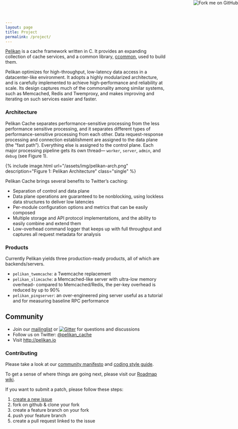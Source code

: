```yaml
---
layout: page
title: Project
permalink: /project/
---
```


<a href="https://github.com/twitter/pelikan">
  <img style="position: absolute; top: 0; right: 0; border: 0;" src="https://s3.amazonaws.com/github/ribbons/forkme_right_orange_ff7600.png" alt="Fork me on GitHub">
</a>

[Pelikan](https://github.com/twitter/pelikan) is a cache framework written in C.
It provides an expanding collection of cache services, and a common library,
[ccommon](https://github.com/twitter/ccommon), used to build them.

Pelikan optimizes for high-throughput, low-latency data access in a
datacenter-like environment. It adopts a highly modularized architecture,
and is carefully implemented to achieve high-performance and reliability
at scale. Its design captures much of the commonality among similar
systems, such as Memcached, Redis and Twemproxy, and makes improving and
iterating on such services easier and faster.

### Architecture

Pelikan Cache separates performance-sensitive processing from the less
performance sensitive processing, and it separates different types of
performance-sensitive processing from each other. Data request-response
processing and connection establishment are assigned to the data plane (the
“fast path”). Everything else is assigned to the control plane. Each major
processing pipeline gets its own thread— `worker`, `server`, `admin`, and
`debug` (see Figure 1).

  {% include image.html url="/assets/img/pelikan-arch.png" description="Figure 1: Pelikan Architecture" class="single" %}

Pelikan Cache brings several benefits to Twitter’s caching:
- Separation of control and data plane
- Data plane operations are guaranteed to be nonblocking, using lockless data structures to deliver low latencies
- Per-module configuration options and metrics that can be easily composed
- Multiple storage and API protocol implementations, and the ability to easily combine and extend them
- Low-overhead command logger that keeps up with full throughput and captures all request metadata for analysis



### Products

Currently Pelikan yields three production-ready products, all of which are
backends/servers.

* `pelikan_twemcache`: a Twemcache replacement
* `pelikan_slimcache`: a Memcached-like server with ultra-low memory overhead-
  compared to Memcached/Redis, the per-key overhead is reduced by up to 90%
* `pelikan_pingserver`: an over-engineered ping server useful
  as a tutorial and for measuring baseline RPC performance


## Community

- Join our [mailinglist](https://groups.google.com/forum/#!forum/pelikan-cache)
  or [![Gitter](https://badges.gitter.im/twitter/pelikan.svg)](https://gitter.im/twitter/pelikan?utm_source=badge&utm_medium=badge&utm_campaign=pr-badge)
  for questions and discussions
- Follow us on Twitter: [@pelikan_cache](https://twitter.com/pelikan_cache)
- Visit <http://pelikan.io>

### Contributing

Please take a look at our [community manifesto](https://github.com/twitter/pelikan/blob/master/docs/manifesto.rst)
and [coding style guide](https://github.com/twitter/pelikan/blob/master/docs/coding_style.rst).

To get a sense of where things are going next, please visit our
[Roadmap wiki](https://github.com/twitter/pelikan/wiki/Roadmap).

If you want to submit a patch, please follow these steps:

1. [create a new issue](https://github.com/twitter/pelikan/issues)
2. fork on github & clone your fork
3. create a feature branch on your fork
4. push your feature branch
5. create a pull request linked to the issue
